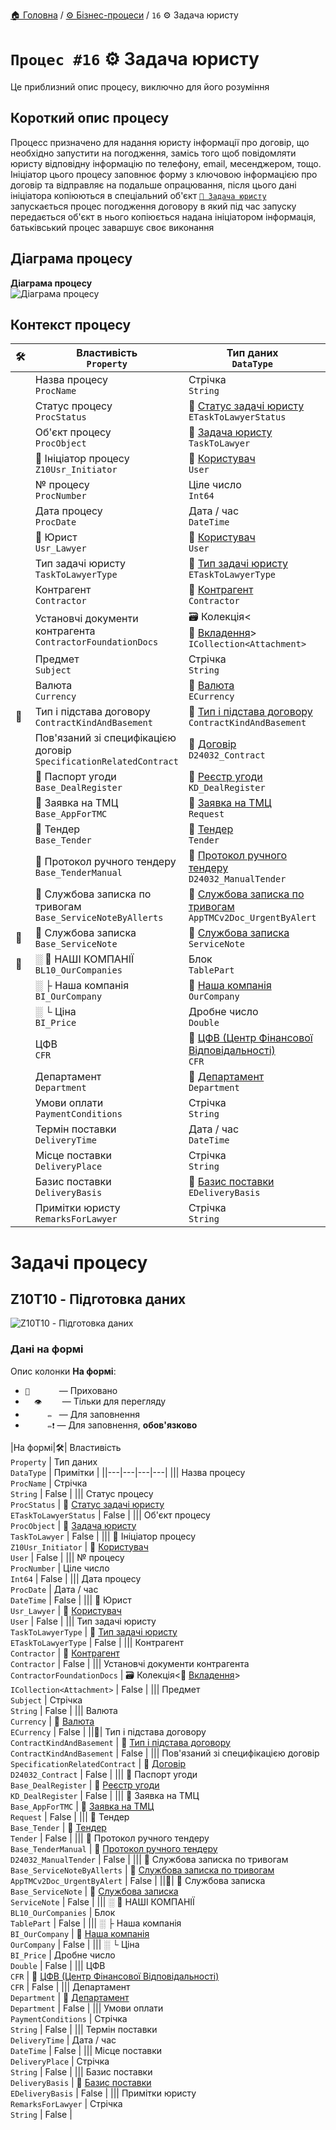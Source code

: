 ﻿[🏠 Головна](../../../README.MD) / [⚙️ Бізнес-процеси](../../README.MD) / `16` ⚙️ Задача юристу

# `Процес #16` ⚙️ Задача юристу

Це приблизний опис процесу, виключно для його розуміння

## Короткий опис процесу

Процесс призначено для надання юристу інформації про договір, що необхідно запустити на погодження, замісь того щоб повідомляти юристу відповідну інформацію по телефону, email, месенджером, тощо.
Ініціатор цього процесу заповнює форму з ключовою інформацією про договір та відправляє на подальше опрацювання, після цього дані ініціатора копіюються в спеціальний об'єкт [`📘 Задача юристу`](../../../Entities/TaskToLawyer.md) запускається процес погодження договору в який під час запуску передається об'єкт в нього копіюється надана ініціатором інформація, батьківський процес заваршує своє виконання

## Діаграма процесу

**Діаграма процесу**  
![Діаграма процесу](./Pictures/ProcDiagram.png)

## Контекст процесу


|🛠️| Властивість </br> `Property` | Тип даних </br> `DataType` | Примітки |
|---|---|---|---|
|| Назва процесу </br> `ProcName` | Стрічка </br> `String` | False |
|| Статус процесу </br> `ProcStatus` | 🎲 [Статус задачі юристу](../../../Enums/ETaskToLawyerStatus.md) </br> `ETaskToLawyerStatus` | False |
|| Об'єкт процесу </br> `ProcObject` | 📘 [Задача юристу](../../../Entities/TaskToLawyer.md) </br> `TaskToLawyer` | False |
|| 👤 Ініціатор процесу </br> `Z10Usr_Initiator` | 📘 [Користувач](../../../Entities/User.md) </br> `User` | False |
|| № процесу </br> `ProcNumber` | Ціле число </br> `Int64` | False |
|| Дата процесу </br> `ProcDate` | Дата / час </br> `DateTime` | False |
|| 👤 Юрист </br> `Usr_Lawyer` | 📘 [Користувач](../../../Entities/User.md) </br> `User` | False |
|| Тип задачі юристу </br> `TaskToLawyerType` | 🎲 [Тип задачі юристу](../../../Enums/ETaskToLawyerType.md) </br> `ETaskToLawyerType` | False |
|| Контрагент </br> `Contractor` | 📘 [Контрагент](../../../Entities/Contractor.md) </br> `Contractor` | False |
|| Установчі документи контрагента </br> `ContractorFoundationDocs` | 🗃 Колекція<📘 [Вкладення](../../../Entities/Attachment.md)> </br> `ICollection<Attachment>` | False |
|| Предмет </br> `Subject` | Стрічка </br> `String` | False |
|| Валюта </br> `Currency` | 🎲 [Валюта](../../../Enums/ECurrency.md) </br> `ECurrency` | False |
|🚧| Тип і підстава договору </br> `ContractKindAndBasement` | 📘 [Тип і підстава договору](../../../Entities/ContractKindAndBasement.md) </br> `ContractKindAndBasement` | False |
|| Пов'язаний зі специфікацією договір </br> `SpecificationRelatedContract` | 📕 [Договір](../../../Documents/D24032_Contract.md) </br> `D24032_Contract` | False |
|| 🔗 Паспорт угоди </br> `Base_DealRegister` | 📕 [Реєстр угоди](../../../Documents/KD_DealRegister.md) </br> `KD_DealRegister` | False |
|| 🔗 Заявка на ТМЦ </br> `Base_AppForTMC` | 📘 [Заявка на ТМЦ](../../../Entities/Request.md) </br> `Request` | False |
|| 🔗 Тендер </br> `Base_Tender` | 📘 [Тендер](../../../Entities/Tender.md) </br> `Tender` | False |
|| 🔗 Протокол ручного тендеру </br> `Base_TenderManual` | 📕 [Протокол ручного тендеру](../../../Documents/D24032_ManualTender.md) </br> `D24032_ManualTender` | False |
|| 🔗 Службова записка по тривогам </br> `Base_ServiceNoteByAllerts` | 📕 [Службова записка по тривогам](../../../Documents/AppTMCv2Doc_UrgentByAlert.md) </br> `AppTMCv2Doc_UrgentByAlert` | False |
|🚧| 🔗 Службова записка </br> `Base_ServiceNote` | 📕 [Службова записка](../../../Documents/ServiceNote.md) </br> `ServiceNote` | False |
|🚧| ░ 🧰 НАШІ КОМПАНІЇ </br> `BL10_OurCompanies` | Блок </br> `TablePart` | False |
|| ░  ├ Наша компанія </br> `BI_OurCompany` | 📘 [Наша компанія](../../../Entities/OurCompany.md) </br> `OurCompany` | False |
|| ░  └ Ціна </br> `BI_Price` | Дробне число </br> `Double` | False |
|| ЦФВ </br> `CFR` | 📘 [ЦФВ (Центр Фінансової Відповідальності)](../../../Entities/CFR.md) </br> `CFR` | False |
|| Департамент </br> `Department` | 📘 [Департамент](../../../Entities/Department.md) </br> `Department` | False |
|| Умови оплати </br> `PaymentConditions` | Стрічка </br> `String` | False |
|| Термін поставки </br> `DeliveryTime` | Дата / час </br> `DateTime` | False |
|| Місце поставки </br> `DeliveryPlace` | Стрічка </br> `String` | False |
|| Базис поставки </br> `DeliveryBasis` | 🎲 [Базис поставки](../../../Enums/EDeliveryBasis.md) </br> `EDeliveryBasis` | False |
|| Примітки юристу </br> `RemarksForLawyer` | Стрічка </br> `String` | False |

# Задачі процесу
## Z10T10 - Підготовка даних

![Z10T10 - Підготовка даних](./Pictures/Forms/Z10T10__PrepareData.png)

### Дані на формі

Опис колонки **На формі**:
- `🚫      ` — Приховано
- `  👁️    ` — Тільки для перегляду
- `     ✏️ ` — Для заповнення
- `     ✏️❗` — Для заповнення, **обов'язково**

|На формі|🛠️| Властивість </br> `Property` | Тип даних </br> `DataType` | Примітки |
||---|---|---|---|
||| Назва процесу </br> `ProcName` | Стрічка </br> `String` | False |
||| Статус процесу </br> `ProcStatus` | 🎲 [Статус задачі юристу](../../../Enums/ETaskToLawyerStatus.md) </br> `ETaskToLawyerStatus` | False |
||| Об'єкт процесу </br> `ProcObject` | 📘 [Задача юристу](../../../Entities/TaskToLawyer.md) </br> `TaskToLawyer` | False |
||| 👤 Ініціатор процесу </br> `Z10Usr_Initiator` | 📘 [Користувач](../../../Entities/User.md) </br> `User` | False |
||| № процесу </br> `ProcNumber` | Ціле число </br> `Int64` | False |
||| Дата процесу </br> `ProcDate` | Дата / час </br> `DateTime` | False |
||| 👤 Юрист </br> `Usr_Lawyer` | 📘 [Користувач](../../../Entities/User.md) </br> `User` | False |
||| Тип задачі юристу </br> `TaskToLawyerType` | 🎲 [Тип задачі юристу](../../../Enums/ETaskToLawyerType.md) </br> `ETaskToLawyerType` | False |
||| Контрагент </br> `Contractor` | 📘 [Контрагент](../../../Entities/Contractor.md) </br> `Contractor` | False |
||| Установчі документи контрагента </br> `ContractorFoundationDocs` | 🗃 Колекція<📘 [Вкладення](../../../Entities/Attachment.md)> </br> `ICollection<Attachment>` | False |
||| Предмет </br> `Subject` | Стрічка </br> `String` | False |
||| Валюта </br> `Currency` | 🎲 [Валюта](../../../Enums/ECurrency.md) </br> `ECurrency` | False |
||🚧| Тип і підстава договору </br> `ContractKindAndBasement` | 📘 [Тип і підстава договору](../../../Entities/ContractKindAndBasement.md) </br> `ContractKindAndBasement` | False |
||| Пов'язаний зі специфікацією договір </br> `SpecificationRelatedContract` | 📕 [Договір](../../../Documents/D24032_Contract.md) </br> `D24032_Contract` | False |
||| 🔗 Паспорт угоди </br> `Base_DealRegister` | 📕 [Реєстр угоди](../../../Documents/KD_DealRegister.md) </br> `KD_DealRegister` | False |
||| 🔗 Заявка на ТМЦ </br> `Base_AppForTMC` | 📘 [Заявка на ТМЦ](../../../Entities/Request.md) </br> `Request` | False |
||| 🔗 Тендер </br> `Base_Tender` | 📘 [Тендер](../../../Entities/Tender.md) </br> `Tender` | False |
||| 🔗 Протокол ручного тендеру </br> `Base_TenderManual` | 📕 [Протокол ручного тендеру](../../../Documents/D24032_ManualTender.md) </br> `D24032_ManualTender` | False |
||| 🔗 Службова записка по тривогам </br> `Base_ServiceNoteByAllerts` | 📕 [Службова записка по тривогам](../../../Documents/AppTMCv2Doc_UrgentByAlert.md) </br> `AppTMCv2Doc_UrgentByAlert` | False |
||🚧| 🔗 Службова записка </br> `Base_ServiceNote` | 📕 [Службова записка](../../../Documents/ServiceNote.md) </br> `ServiceNote` | False |
||| ░ 🧰 НАШІ КОМПАНІЇ </br> `BL10_OurCompanies` | Блок </br> `TablePart` | False |
||| ░  ├ Наша компанія </br> `BI_OurCompany` | 📘 [Наша компанія](../../../Entities/OurCompany.md) </br> `OurCompany` | False |
||| ░  └ Ціна </br> `BI_Price` | Дробне число </br> `Double` | False |
||| ЦФВ </br> `CFR` | 📘 [ЦФВ (Центр Фінансової Відповідальності)](../../../Entities/CFR.md) </br> `CFR` | False |
||| Департамент </br> `Department` | 📘 [Департамент](../../../Entities/Department.md) </br> `Department` | False |
||| Умови оплати </br> `PaymentConditions` | Стрічка </br> `String` | False |
||| Термін поставки </br> `DeliveryTime` | Дата / час </br> `DateTime` | False |
||| Місце поставки </br> `DeliveryPlace` | Стрічка </br> `String` | False |
||| Базис поставки </br> `DeliveryBasis` | 🎲 [Базис поставки](../../../Enums/EDeliveryBasis.md) </br> `EDeliveryBasis` | False |
||| Примітки юристу </br> `RemarksForLawyer` | Стрічка </br> `String` | False |